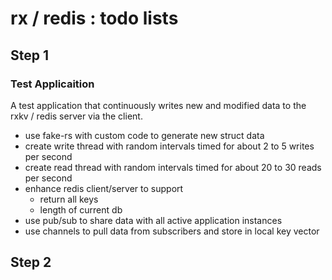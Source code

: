 # rx / redis : todo lists

## Step 1

### Test Applicaition

A test application that continuously writes new and modified data to the rxkv / redis server via the client.

* use fake-rs with custom code to generate new struct data
* create write thread with random intervals timed for about 2 to 5 writes per second
* create read thread with random intervals timed for about 20 to 30 reads per second
* enhance redis client/server to support
  * return all keys
  * length of current db
* use pub/sub to share data with all active application instances
* use channels to pull data from subscribers and store in local key vector

## Step 2

